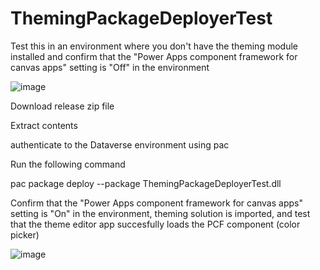 # ThemingPackageDeployerTest

Test this in an environment where you don't have the theming module installed and confirm that the "Power Apps component framework for canvas apps" setting is "Off" in the environment

![image](https://user-images.githubusercontent.com/4499296/158817299-e72bd7b3-ce2e-49af-9bd4-6a67cb3e7a33.png)

Download release zip file

Extract contents

authenticate to the Dataverse environment using pac

Run the following command

pac package deploy --package ThemingPackageDeployerTest.dll

Confirm that the "Power Apps component framework for canvas apps" setting is "On" in the environment, theming solution is imported, and test that the theme editor app succesfully loads the PCF component (color picker)

![image](https://user-images.githubusercontent.com/4499296/158817638-a49f64da-54eb-4b8e-bc06-095214daad13.png)
